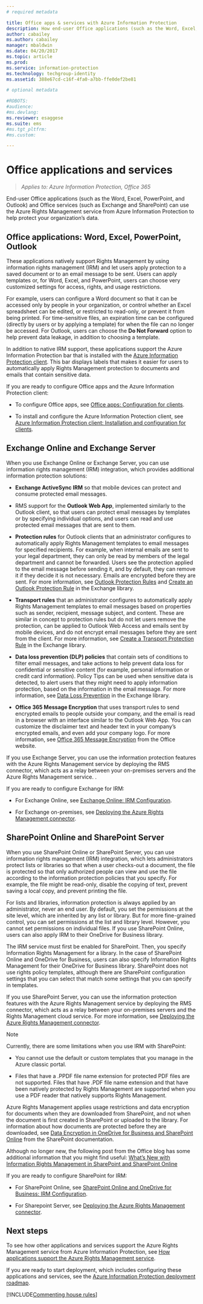 ```yaml
---
# required metadata

title: Office apps & services with Azure Information Protection
description: How end-user Office applications (such as the Word, Excel, PowerPoint, and Outlook) and Office services (such as Exchange and SharePoint) can use the Azure Rights Management service to help protect your organization's data.
author: cabailey
ms.author: cabailey
manager: mbaldwin
ms.date: 04/20/2017
ms.topic: article
ms.prod:
ms.service: information-protection
ms.technology: techgroup-identity
ms.assetid: 388e67cd-c16f-4fa0-a7bb-ffe0def2be81

# optional metadata

#ROBOTS:
#audience:
#ms.devlang:
ms.reviewer: esaggese
ms.suite: ems
#ms.tgt_pltfrm:
#ms.custom:

---
```



# Office applications and services

>*Applies to: Azure Information Protection, Office 365*

End-user Office applications (such as the Word, Excel, PowerPoint, and Outlook) and Office services (such as Exchange and SharePoint) can use the Azure Rights Management service from Azure Information Protection to help protect your organization’s data.

## Office applications: Word, Excel, PowerPoint, Outlook
These applications natively support Rights Management by using information rights management (IRM) and let users apply protection to a saved document or to an email message to be sent. Users can apply templates or, for Word, Excel, and PowerPoint, users can choose very customized settings for access, rights, and usage restrictions. 

For example, users can configure a Word document so that it can be accessed only by people in your organization, or control whether an Excel spreadsheet can be edited, or restricted to read-only, or prevent it from being printed. For time-sensitive files, an expiration time can be configured (directly by users or by applying a template) for when the file can no longer be accessed. For Outlook, users can choose the **Do Not Forward** option to help prevent data leakage, in addition to choosing a template.

In addition to native IRM support, these applications support the Azure Information Protection bar that is installed with the [Azure Information Protection client](../rms-client/aip-client.md). This bar displays labels that makes it easier for users to automatically apply Rights Management protection to documents and emails that contain sensitive data.

If you are ready to configure Office apps and the Azure Information Protection client:

- To configure Office apps, see [Office apps: Configuration for clients](../deploy-use/configure-office-apps.md).

- To install and configure the Azure Information Protection client, see [Azure Information Protection client: Installation and configuration for clients](../deploy-use/configure-client.md).

## Exchange Online and Exchange Server
When you use Exchange Online or Exchange Server, you can use information rights management (IRM) integration, which provides additional information protection solutions:

-   **Exchange ActiveSync IRM** so that mobile devices can protect and consume protected email messages.

-   RMS support for the **Outlook Web App**, implemented similarly to the Outlook client, so that users can protect email messages by templates or by specifying individual options, and users can read and use protected email messages that are sent to them.

-   **Protection rules** for Outlook clients that an administrator configures to automatically apply Rights Management templates to email messages for specified recipients. For example, when internal emails are sent to your legal department, they can only be read by members of the legal department and cannot be forwarded. Users see the protection applied to the email message before sending it, and by default, they can remove it if they decide it is not necessary. Emails are encrypted before they are sent. For more information, see [Outlook Protection Rules](https://technet.microsoft.com/library/dd638178%28v=exchg.150%29.aspx) and [Create an Outlook Protection Rule](https://technet.microsoft.com/library/dd638196%28v=exchg.150%29.aspx) in the Exchange library.

-   **Transport rules** that an administrator configures to automatically apply Rights Management templates to email messages based on properties such as sender, recipient, message subject, and content. These are similar in concept to protection rules but do not let users remove the protection, can be applied to Outlook Web Access and emails sent by mobile devices, and do not encrypt email messages before they are sent from the client. For more information, see [Create a Transport Protection Rule](https://technet.microsoft.com/library/dd302432.aspx) in the Exchange library.

-   **Data loss prevention (DLP) policies** that contain sets of conditions to filter email messages, and take actions to help prevent data loss for confidential or sensitive content (for example, personal information or credit card information). Policy Tips can be used when sensitive data is detected, to alert users that they might need to apply information protection, based on the information in the email message. For more information, see [Data Loss Prevention](https://technet.microsoft.com/library/jj150527%28v=exchg.150%29.aspx) in the Exchange library.

-   **Office 365 Message Encryption** that uses transport rules to send encrypted emails to people outside your company, and the email is read in a browser with an interface similar to the Outlook Web App. You can customize the disclaimer text and header text in your company’s encrypted emails, and even add your company logo. For more information, see [Office 365 Message Encryption](https://office.microsoft.com/o365-message-encryption-FX104179182.aspx) from the Office website.

If you use Exchange Server, you can use the information protection features with the Azure Rights Management service by deploying the RMS connector, which acts as a relay between your on-premises servers and the Azure Rights Management service. .

If you are ready to configure Exchange for IRM:

- For Exchange Online, see [Exchange Online: IRM Configuration](../deploy-use/configure-office365.md#exchange-online-irm-configuration).

- For Exchange on-premises, see [Deploying the Azure Rights Management connector](../deploy-use/deploy-rms-connector.md).


## SharePoint Online and SharePoint Server
When you use SharePoint Online or SharePoint Server, you can use information rights management (IRM) integration, which lets administrators protect lists or libraries so that when a user checks-out a document, the file is protected so that only authorized people can view and use the file according to the information protection policies that you specify. For example, the file might be read-only, disable the copying of text, prevent saving a local copy, and prevent printing the file.

For lists and libraries, information protection is always applied by an administrator, never an end user. By default, you set the permissions at the site level, which are inherited by any list or library. But for more fine-grained control, you can set permissions at the list and library level. However, you cannot set permissions on individual files. If you use SharePoint Online, users can also apply IRM to their OneDrive for Business library.

The IRM service must first be enabled for SharePoint. Then, you specify Information Rights Management for a library. In the case of SharePoint Online and OneDrive for Business, users can also specify Information Rights Management for their OneDrive for Business library. SharePoint does not use rights policy templates, although there are SharePoint configuration settings that you can select that match some settings that you can specify in templates.

If you use SharePoint Server, you can use the information protection features with the Azure Rights Management service by deploying the RMS connector, which acts as a relay between your on-premises servers and the Rights Management cloud service. For more information, see [Deploying the Azure Rights Management connector](../deploy-use/deploy-rms-connector.md).

> [!NOTE]
> Currently, there are some limitations when you use IRM with SharePoint:
> 
> - You cannot use the default or custom templates that you manage in the Azure classic portal. 
> 
> - Files that have a .PPDF file name extension for protected PDF files are not supported. Files that have .PDF file name extension and that have been natively protected by Rights Management are supported when you use a PDF reader that natively supports Rights Management.


Azure Rights Management applies usage restrictions and data encryption for documents when they are downloaded from SharePoint, and not when the document is first created in SharePoint or uploaded to the library. For information about how documents are protected before they are downloaded, see [Data Encryption in OneDrive for Business and SharePoint Online](https://technet.microsoft.com/library/dn905447.aspx) from the SharePoint documentation.

Although no longer new, the following post from the Office blog has some additional information that you might find useful: [What’s New with Information Rights Management in SharePoint and SharePoint Online](https://blogs.office.com/2012/11/09/whats-new-with-information-rights-management-in-sharepoint-and-sharepoint-online/)

If you are ready to configure SharePoint for IRM:

- For SharePoint Online, see [SharePoint Online and OneDrive for Business: IRM Configuration](../deploy-use/configure-office365.md#sharepoint-online-and-onedrive-for-business-irm-configuration).

- For Sharepoint Server, see [Deploying the Azure Rights Management connector](../deploy-use/deploy-rms-connector.md).


## Next steps

To see how other applications and services support the Azure Rights Management service from Azure Information Protection, see [How applications support the Azure Rights Management service](applications-support.md).

If you are ready to start deployment, which includes configuring these applications and services, see the [Azure Information Protection deployment roadmap](/plan-design/deployment-roadmap.md).

[!INCLUDE[Commenting house rules](../includes/houserules.md)]